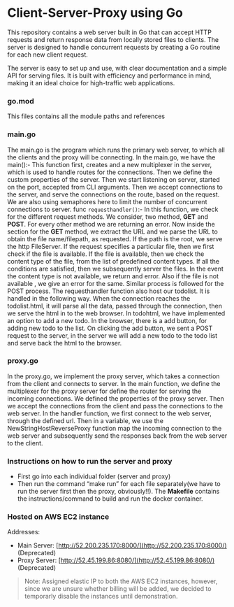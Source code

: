 # Client-Server-Proxy using Go

This repository contains a web server built in Go that can accept HTTP requests and return response data from locally stored files to clients. The server is designed to handle concurrent requests by creating a Go routine for each new client request.

The server is easy to set up and use, with clear documentation and a simple API for serving files. It is built with efficiency and performance in mind, making it an ideal choice for high-traffic web applications.

### go.mod

This files contains all the module paths and references

### main.go

The main.go is the program which runs the primary web server, to which all the clients and the proxy will be connecting. In the main.go, we have the
main():- This function first, creates and a new multiplexer in the server, which is used to handle routes for the connections. Then we define the custom properties of the server. Then we start listening on server, started on the port, accepted from CLI arguments. Then we accept connections to the server, and serve the connections on the route, based on the request. We are also using semaphores here to limit the number of concurrent connections to server.
func `requesthandler()`:- In this function, we check for the different request methods. We consider, two method, **GET** and **POST**. For every other method we are returning an error. Now inside the section for the **GET** method, we extract the URL and we parse the URL to obtain the file name/filepath, as requested. If the path is the root, we serve the http FileServer. If the request specifies a particular file, then we first check if the file is available. If the file is available, then we check the content type of the file, from the list of predefined content types. If all the conditions are satisfied, then we subsequently server the files. In the event the content type is not available, we return and error. Also if the file is not available , we give an error for the same. Similar process is followed for the POST process. The requesthandler function also host our todolist. It is handled in the following way. When the connection reaches the todolist.html, it will parse all the data, passed through the connection, then we serve the html in to the web browser. In todohtml, we have implemented an option to add a new todo. In the browser, there is a add button, for adding new todo to the list. On clicking the add button, we sent a POST request to the server, in the server we will add a new todo to the todo list and serve back the html to the browser.

### proxy.go

In the proxy.go, we implement the proxy server, which takes a connection from the client and connects to server. In the main function, we define the multiplexer for the proxy server for define the router for serving the incoming connections. We defined the properties of the proxy server. Then we accept the connections from the client and pass the connections to the web server.
In the handler function, we first connect to the web server, through the defined url. Then in a variable, we use the NewStringHostReverseProxy function map the incoming connection to the web server and subsequently send the responses back from the web server to the client.

### Instructions on how to run the server and proxy

- First go into each individual folder (server and proxy)
- Then run the command “make run” for each file separately(we have to run the server first then the proxy, obviously!!). The **Makefile** contains the instructions/command to build and run the docker container.

### Hosted on AWS EC2 instance

Addresses:

- Main Server: [http://52.200.235.170:8000/](http://52.200.235.170:8000/) (Deprecated)
- Proxy Server: [http://52.45.199.86:8080/](http://52.45.199.86:8080/) (Deprecated)

> Note: Assigned elastic IP to both the AWS EC2 instances, however, since we are unsure whether billing will be added, we decided to temporarly disable the instances until demonstration.
